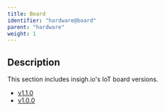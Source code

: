 ```yaml
---
title: Board
identifier: "hardware@board"
parent: "hardware"
weight: 1
---
```


## Description

This section includes insigh.io's IoT board versions.
  - [v1.1.0](./latest)
  - [v1.0.0](./v1.0.0)
